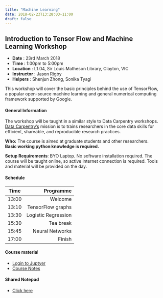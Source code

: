 ```yaml
---
title: "Machine Learning"
date: 2018-02-23T13:28:03+11:00
draft: false
---
```


## Introduction to Tensor Flow and Machine Learning Workshop

-	**Date** :		23rd March 2018
-	**Time** :		1:00pm to 5:00pm
-	**Location** :		L1.04, Sir Louis Matheson Library, Clayton, VIC
-	**Instructor** :	Jason Rigby
-	**Helpers** : 		Shenjun Zhong, Sonika Tyagi


This workshop will cover the basic principles behind the use of TensorFlow, a popular open-source machine learning and general numerical computing framework supported by Google.

#### General Information

The workshop will be taught in a similar style to Data Carpentry workshops. [Data Carpentry’s](http://www.datacarpentry.org/) mission is to trains researchers in the core data skills for efficient, shareable, and reproducible research practices.

**Who:** The course is aimed at graduate students and other researchers. **Basic working python knowledge is required.**

**Setup Requirements**: BYO Laptop. No software installation required. The course will be taught online, so active internet connection is required. Tools and material will be provided on the day.

#### Schedule

Time	|	Programme
-----------	| ------------------:
13:00	|	Welcome
13:10	|	TensorFlow graphs
13:30	|	Logistic Regression
15:30	|	Tea break 
15:45	|	Neural Networks
17:00	|	Finish

#### Course material

- [Login to Juptyer](http://130.220.208.142:9393/hub/login)
- [Course Notes](https://github.com/MonashDataFluency/intro-to-tensorflow/blob/master/ML-Coursework_Student.ipynb)

#### Shared Notepad

-	[Click here](http://biotraining.erc.monash.edu:9001/p/intro_machine_learning_23_march_2018)



